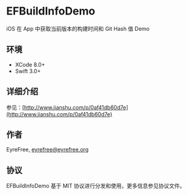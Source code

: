 # EFBuildInfoDemo

iOS 在 App 中获取当前版本的构建时间和 Git Hash 值 Demo

## 环境

- XCode 8.0+
- Swift 3.0+

## 详细介绍

参见：[http://www.jianshu.com/p/0af41db60d7e](http://www.jianshu.com/p/0af41db60d7e)

## 作者

EyreFree, eyrefree@eyrefree.org

## 协议

EFBuildInfoDemo 基于 MIT 协议进行分发和使用，更多信息参见协议文件。
